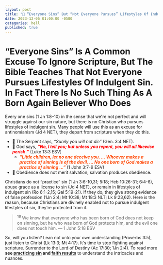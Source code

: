 ```yaml
---
layout: post
title: "🛑 “Everyone Sins” But “Not Everyone Pursues” Lifestyles Of Indulgent Sin"
date: 2023-12-06 01:00:00 -0500
categories: hell
published: true
---
```


# “Everyone Sins” Is A Common Excuse To Ignore Scripture, But The Bible Teaches That Not Everyone Pursues Lifestyles Of Indulgent Sin. In Fact There Is No Such Thing As A Born Again Believer Who Does

Every one sins (1 Jn 1:8–10) in the sense that we're not perfect and will struggle against our sin nature, but there is no Christian who pursues lifestyles of indulgent sin. Many people will use this as an excuse for antinomianism (Jd 4 NET), they depart from scripture when they do this.

<!-- > <span style="font-weight:bold;color:orangered;">Little children, let no one deceive you. ... Whoever makes a practice of sinning <span style="font-size:1.2em;color:red;">is of the devil</span>, ... <span style="font-size:1.2em;color:red;">No one born of God</span> makes a practice of sinning ...</span> &mdash; 1 John 3:7-9 ESV -->

<!-- > <sup style="font-weight:bold;">6</sup> No one who abides in him keeps on sinning; no one who keeps on sinning has either seen him or known him. <sup style="font-weight:bold;">7</sup> Little children, let no one deceive you. <span style="font-weight:bold;color:#3EA055;">Whoever practices righteousness is righteous, as he is righteous.</span> <sup style="font-weight:bold;">8</sup> <span style="font-weight:bold;color:orangered;">Whoever makes a practice of sinning is of the devil</span>, for the devil has been sinning from the beginning. The reason the Son of God appeared was to destroy the works of the devil. <sup style="font-weight:bold;">9</sup> <span style="font-weight:bold;color:orangered;">No one born of God makes a practice of sinning</span>, for God's<sup style="color:#A8A8A8">[a]</sup> seed abides in him; and <span style="font-weight:bold;color:orangered;">he cannot keep on sinning</span>, because he has been born of God. <sup style="font-weight:bold;">10</sup> <span style="font-size:1.2em;font-weight:bold;color:red;">By this it is evident</span> <span style="font-size:1.2em;font-weight:bold;color:#3EA055;">who are the children of God</span>, and <span style="font-size:1.2em;font-weight:bold;color:red;">who are the children of the devil</span>: whoever does not practice righteousness is not of God, nor is the one who does not love his brother. &mdash; 1 John 3:6-10 ESV -->

- 🐉 The Serpent says, *&ldquo;Surely you will not die&rdquo;* (Gen. 3:4 NET).
- 🍇 God says, <span style="font-weight:bold;color:red;">*&ldquo;No, I tell you; but unless you repent, you will all likewise perish.&rdquo;*</span> (Luke 13:3 ESV) 
    - <span style="font-weight:bold;color:orangered;">*&ldquo;Little children, let no one deceive you. ... Whoever makes a practice of sinning is of the devil, ... No one born of God makes a practice of sinning ...&rdquo;*</span> (1 John 3:7-9 ESV)
- 🧑 Obedience does not merit salvation, salvation produces obedience.

Christians do not “practice” sin (1 Jn 3:6-10,31; 5:18; Heb 10:26-31; 6:4-6), abuse grace as a license to sin (Jd 4 NET), or remain in lifestyles of indulgent sin (Ro 6:1-2,15; Gal 5:19-21). If they do, they give strong evidence of false profession (1Jn 2:4; Mt 10:38; Mt 18:3 NLT; Lk 9:23,62). Here is the reason, because Christians are divinely enabled not to pursue indulgent lifestyles of sin, they're protected from it.

> <sup style="font-weight:bold;">18</sup> We know that everyone who has been born of God does not keep on sinning, but he who was born of God protects him, and the evil one does not touch him. &mdash; 1 John 5:18 ESV

<!-- > A Held Belief Is Not Judgemental, You Are Judgemental Towards Those Who Believe. -->

So, will you listen? Lean not unto your own understanding (Proverbs 3:5), just listen to Christ (Lk 13:3; Mt 4:17). It's time to stop fighting against scripture. Surrender to the Lord of Destiny (Ac 17:30; 1Jn 2:4).  To read more **see [practicing sin](https://sevenshepherd.github.io/practicing-sin/) and [faith results](https://sevenshepherd.github.io/faith-results/)** to understand the intricacies and nuances.

<script>
    var refTagger = {
        settings: {
            bibleVersion: 'ESV'
        }
    }; 

    (function(d, t) {
        var n=d.querySelector('[nonce]');
        refTagger.settings.nonce = n && (n.nonce||n.getAttribute('nonce'));
        var g = d.createElement(t), s = d.getElementsByTagName(t)[0];
        g.src = 'https://api.reftagger.com/v2/RefTagger.js';
        g.nonce = refTagger.settings.nonce;
        s.parentNode.insertBefore(g, s);
    }(document, 'script'));
</script>
